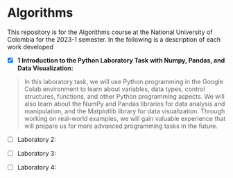 # Algorithms

This repository is for the Algorithms course at the National University of Colombia for the 2023-1 semester.  In the following is a description of each work developed

* [X] **1 __Introduction to the Python Laboratory Task with Numpy, Pandas, and Data Visualization__:**

> In this laboratory task, we will use Python programming in the Google Colab environment to learn about variables, data types, control structures, functions, and other Python programming aspects. We will also learn about the NumPy and Pandas libraries for data analysis and manipulation, and the Matplotlib library for data visualization. Through working on real-world examples, we will gain valuable experience that will prepare us for more advanced programming tasks in the future.


* [ ] Laboratory 2:

* [ ] Laboratory 3:

* [ ] Laboratory 4:
